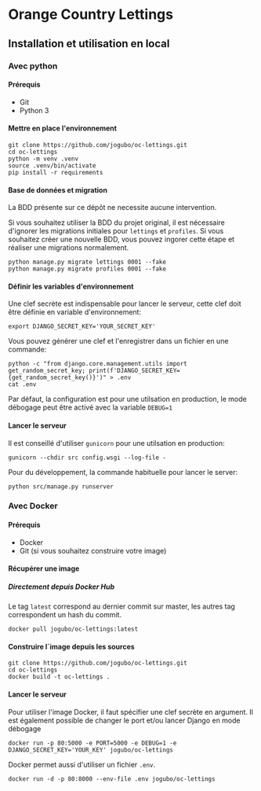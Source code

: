 # Orange Country Lettings

## Installation et utilisation en local

### Avec python

#### Prérequis

- Git
- Python 3

#### Mettre en place l'environnement

```shell
git clone https://github.com/jogubo/oc-lettings.git
cd oc-lettings
python -m venv .venv
source .venv/bin/activate
pip install -r requirements
```

####  Base de données et migration

La BDD présente sur ce dépôt ne necessite aucune intervention.

Si vous souhaitez utiliser la BDD du projet original, il est nécessaire d'ignorer les migrations initiales 
pour `lettings` et `profiles`.
Si vous souhaitez créer une nouvelle BDD, vous pouvez ingorer cette étape et réaliser une
migrations normalement.
```shell
python manage.py migrate lettings 0001 --fake
python manage.py migrate profiles 0001 --fake
```

#### Définir les variables d'environnement

Une clef secrète est indispensable pour lancer le serveur, cette clef doit être définie en
variable d'environnement:
```shell
export DJANGO_SECRET_KEY='YOUR_SECRET_KEY'
```

Vous pouvez générer une clef et l'enregistrer dans un fichier en une commande:
```shell
python -c "from django.core.management.utils import get_random_secret_key; print(f'DJANGO_SECRET_KEY={get_random_secret_key()}')" > .env
cat .env
```

Par défaut, la configuration est pour une utilsation en production, le mode débogage peut être activé
avec la variable `DEBUG=1`


#### Lancer le serveur

Il est conseillé d'utiliser `gunicorn` pour une utilsation en production:
```shell
gunicorn --chdir src config.wsgi --log-file -
```

Pour du développement, la commande habituelle pour lancer le server:
```shell
python src/manage.py runserver
```


### Avec Docker

#### Prérequis

- Docker
- Git (si vous souhaitez construire votre image)

#### Récupérer une image

##### Directement depuis Docker Hub

Le tag `latest` correspond au dernier commit sur master, les autres tag correspondent
un hash du commit.
```shell
docker pull jogubo/oc-lettings:latest
```

#### Construire l´image depuis les sources

```shell
git clone https://github.com/jogubo/oc-lettings.git
cd oc-lettings
docker build -t oc-lettings .
```

#### Lancer le serveur

Pour utiliser l'image Docker, il faut spécifier une clef secrète en argument.
Il est également possible de changer le port et/ou lancer Django en mode débogage
```shell
docker run -p 80:5000 -e PORT=5000 -e DEBUG=1 -e DJANGO_SECRET_KEY='YOUR_KEY' jogubo/oc-lettings
```

Docker permet aussi d'utiliser un fichier `.env`.
```shell
docker run -d -p 80:8000 --env-file .env jogubo/oc-lettings
```
